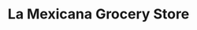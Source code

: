 ---
title: "La Mexicana Grocery Store"
url: /pensacola/la-mexicana-grocery-store/
shop: Supermarkt
---